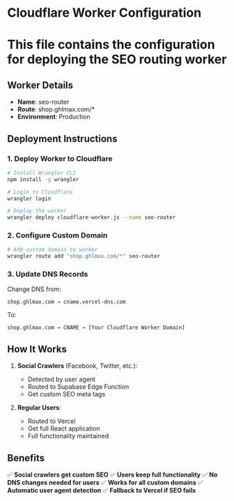 # Cloudflare Worker Configuration
# This file contains the configuration for deploying the SEO routing worker

## Worker Details
- **Name**: seo-router
- **Route**: shop.ghlmax.com/*
- **Environment**: Production

## Deployment Instructions

### 1. Deploy Worker to Cloudflare
```bash
# Install Wrangler CLI
npm install -g wrangler

# Login to Cloudflare
wrangler login

# Deploy the worker
wrangler deploy cloudflare-worker.js --name seo-router
```

### 2. Configure Custom Domain
```bash
# Add custom domain to worker
wrangler route add "shop.ghlmax.com/*" seo-router
```

### 3. Update DNS Records
Change DNS from:
```
shop.ghlmax.com → cname.vercel-dns.com
```

To:
```
shop.ghlmax.com → CNAME → [Your Cloudflare Worker Domain]
```

## How It Works

1. **Social Crawlers** (Facebook, Twitter, etc.):
   - Detected by user agent
   - Routed to Supabase Edge Function
   - Get custom SEO meta tags

2. **Regular Users**:
   - Routed to Vercel
   - Get full React application
   - Full functionality maintained

## Benefits

✅ **Social crawlers get custom SEO**
✅ **Users keep full functionality**
✅ **No DNS changes needed for users**
✅ **Works for all custom domains**
✅ **Automatic user agent detection**
✅ **Fallback to Vercel if SEO fails**
